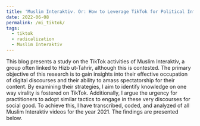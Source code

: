 ```yaml
---
title: 'Muslim Interaktiv. Or: How to Leverage TikTok for Political Influence'
date: 2022-06-08
permalink: /mi_tiktok/
tags:
  - tiktok
  - radicalization
  - Muslim Interaktiv
---
```


This blog presents a study on the TikTok activities of Muslim Interaktiv, a group often linked to Hizb ut-Tahrir, although this is contested. The primary objective of this research is to gain insights into their effective occupation of digital discourses and their ability to amass spectatorship for their content. By examining their strategies, I aim to identify knowledge on one way virality is fostered on TikTok. Additionally, I argue the urgency for practitioners to adopt similar tactics to engage in these very discourses for social good. To achieve this, I have transcribed, coded, and analyzed of all Muslim Interaktiv videos for the year 2021. The findings are presented below.
